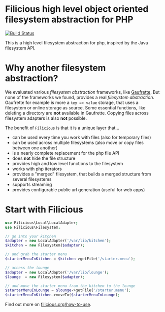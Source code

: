 Filicious high level object oriented filesystem abstraction for PHP
===================================================================

[![Build Status](https://travis-ci.org/filicious/core.png)](https://travis-ci.org/filicious/core)

This is a high level filesystem abstraction for php,
inspired by the Java filesystem API.

Why another filesystem abstraction?
===================================

We evaluated various *filesystem abstraction* frameworks, like [Gaufrette](https://github.com/KnpLabs/Gaufrette).
But none of the frameworks we found, provides a real *filesystem abstraction*.
Gaufrette for example is more a `key => value` storage, that uses a filesystem or online storage as source.
Some essential functions, like deleting a directory are **not** available in Gaufrette.
Copying files across filesystem adapters is also **not** possible.

The benefit of `Filicious` is that it is a unique layer that...

* can be used every time you work with files (also for temporary files)
* can be used across multiple filesystems (also move or copy files between one another)
* is a nearly complete replacement for the php file API
* does **not** hide the file structure
* provides high and low level functions to the filesystem
* works with php iterators
* provides a "merged" filesystem, that builds a merged structure from several filesystems
* supports streaming
* provides configurable public url generation (useful for web apps)

Start with Filicious
====================

```php
use Filicious\Local\LocalAdapter;
use Filicious\Filesystem;

// go into your kitchen
$adapter = new LocalAdapter('/var/lib/kitchen');
$kitchen = new Filesystem($adapter);

// and grab the starter menu
$starterMenuInKitchen = $kitchen->getFile('/starter.menu');

// access the lounge
$adapter = new LocalAdapter('/var/lib/lounge');
$lounge  = new Filesystem($adapter);

// and move the starter menu from the kitchen to the lounge
$starterMenuInLounge = $lounge->getFile('/starter.menu');
$starterMenuInKitchen->moveTo($starterMenuInLounge);
```

Find out more on [filicious.org/how-to-use](http://filicious.org/how-to-use/).
